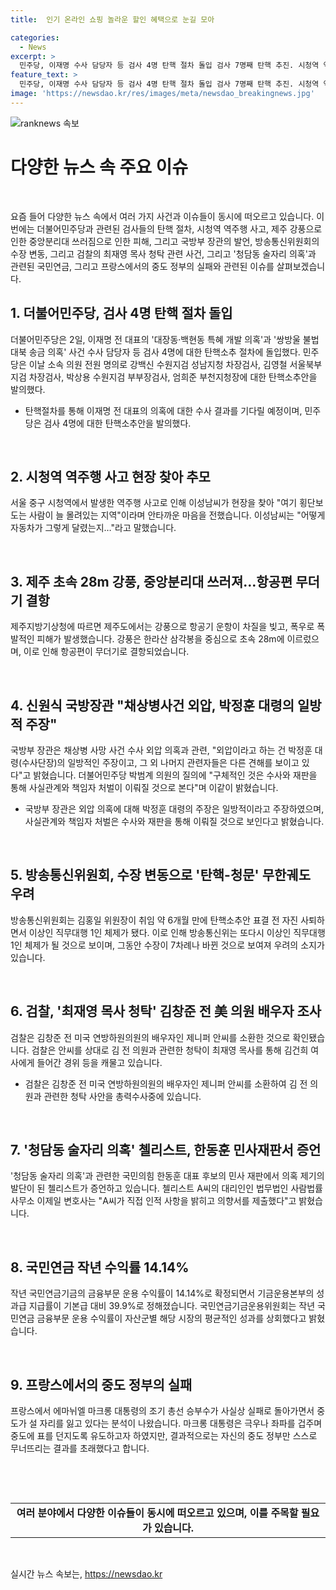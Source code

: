 ```yaml
---
title:  인기 온라인 쇼핑 놀라운 할인 혜택으로 눈길 모아

categories:
  - News
excerpt: >
  민주당, 이재명 수사 담당자 등 검사 4명 탄핵 절차 돌입 검사 7명째 탄핵 추진. 시청역 역주행 사고현장 추모, 제주 강풍으로 항공편 결항, 신원식 국방장관, 채상병 외압 부인 등 오늘의 주요 뉴스. 국민연금 작년 수익률 14.14%…성과급 지급율 39.9% 프랑스, 마크롱 조기총선 실패로 중도 정부 도박 역풍 - YTN NEWS 요약 Enache 
feature_text: >
  민주당, 이재명 수사 담당자 등 검사 4명 탄핵 절차 돌입 검사 7명째 탄핵 추진. 시청역 역주행 사고현장 추모, 제주 강풍으로 항공편 결항, 신원식 국방장관, 채상병 외압 부인 등 오늘의 주요 뉴스. 국민연금 작년 수익률 14.14%…성과급 지급율 39.9% 프랑스, 마크롱 조기총선 실패로 중도 정부 도박 역풍 - YTN NEWS 요약 Enache 
image: 'https://newsdao.kr/res/images/meta/newsdao_breakingnews.jpg'
---
```


<p><img src="https://newsdao.kr/res/images/meta/newsdao_breakingnews.jpg" alt="ranknews 속보" /></p>

<h1 data-ke-size="size26">다양한 뉴스 속 주요 이슈</h1>

<p data-ke-size="size16">&nbsp;</p>

<p data-ke-size="size16">요즘 들어 다양한 뉴스 속에서 여러 가지 사건과 이슈들이 동시에 떠오르고 있습니다. 이번에는 더불어민주당과 관련된 검사들의 탄핵 절차, 시청역 역주행 사고, 제주 강풍으로 인한 중앙분리대 쓰러짐으로 인한 피해, 그리고 국방부 장관의 발언, 방송통신위원회의 수장 변동, 그리고 검찰의 최재영 목사 청탁 관련 사건, 그리고 '청담동 술자리 의혹'과 관련된 국민연금, 그리고 프랑스에서의 중도 정부의 실패와 관련된 이슈를 살펴보겠습니다.</p>

<h2 data-ke-size="size20">1. 더불어민주당, 검사 4명 탄핵 절차 돌입</h2>

<p data-ke-size="size16">더불어민주당은 2일, 이재명 전 대표의 '대장동·백현동 특혜 개발 의혹'과 '쌍방울 불법 대북 송금 의혹' 사건 수사 담당자 등 검사 4명에 대한 탄핵소추 절차에 돌입했다. 민주당은 이날 소속 의원 전원 명의로 강백신 수원지검 성남지청 차장검사, 김영철 서울북부지검 차장검사, 박상용 수원지검 부부장검사, 엄희준 부천지청장에 대한 탄핵소추안을 발의했다.</p>

<ul>
<li>탄핵절차를 통해 이재명 전 대표의 의혹에 대한 수사 결과를 기다릴 예정이며, 민주당은 검사 4명에 대한 탄핵소추안을 발의했다.</li>
</ul>

<p data-ke-size="size16">&nbsp;</p>

<h2 data-ke-size="size20">2. 시청역 역주행 사고 현장 찾아 추모</h2>

<p data-ke-size="size16">서울 중구 시청역에서 발생한 역주행 사고로 인해 이성남씨가 현장을 찾아 "여기 횡단보도는 사람이 늘 몰려있는 지역"이라며 안타까운 마음을 전했습니다. 이성남씨는 "어떻게 자동차가 그렇게 달렸는지…"라고 말했습니다.</p>

<p data-ke-size="size16">&nbsp;</p>

<h2 data-ke-size="size20">3. 제주 초속 28m 강풍, 중앙분리대 쓰러져…항공편 무더기 결항</h2>

<p data-ke-size="size16">제주지방기상청에 따르면 제주도에서는 강풍으로 항공기 운항이 차질을 빚고, 폭우로 폭발적인 피해가 발생했습니다. 강풍은 한라산 삼각봉을 중심으로 초속 28m에 이르렀으며, 이로 인해 항공편이 무더기로 결항되었습니다.</p>

<p data-ke-size="size16">&nbsp;</p>

<h2 data-ke-size="size20">4. 신원식 국방장관 "채상병사건 외압, 박정훈 대령의 일방적 주장"</h2>

<p data-ke-size="size16">국방부 장관은 채상병 사망 사건 수사 외압 의혹과 관련, "외압이라고 하는 건 박정훈 대령(수사단장)의 일방적인 주장이고, 그 외 나머지 관련자들은 다른 견해를 보이고 있다"고 밝혔습니다. 더불어민주당 박범계 의원의 질의에 "구체적인 것은 수사와 재판을 통해 사실관계와 책임자 처벌이 이뤄질 것으로 본다"며 이같이 밝혔습니다.</p>

<ul>
<li>국방부 장관은 외압 의혹에 대해 박정훈 대령의 주장은 일방적이라고 주장하였으며, 사실관계와 책임자 처벌은 수사와 재판을 통해 이뤄질 것으로 보인다고 밝혔습니다.</li>
</ul>

<p data-ke-size="size16">&nbsp;</p>

<h2 data-ke-size="size20">5. 방송통신위원회, 수장 변동으로 '탄핵-청문' 무한궤도 우려</h2>

<p data-ke-size="size16">방송통신위원회는 김홍일 위원장이 취임 약 6개월 만에 탄핵소추안 표결 전 자진 사퇴하면서 이상인 직무대행 1인 체제가 됐다. 이로 인해 방송통신위는 또다시 이상인 직무대행 1인 체제가 될 것으로 보이며, 그동안 수장이 7차례나 바뀐 것으로 보여져 우려의 소지가 있습니다.</p>

<p data-ke-size="size16">&nbsp;</p>

<h2 data-ke-size="size20">6. 검찰, '최재영 목사 청탁' 김창준 전 美 의원 배우자 조사</h2>

<p data-ke-size="size16">검찰은 김창준 전 미국 연방하원의원의 배우자인 제니퍼 안씨를 소환한 것으로 확인됐습니다. 검찰은 안씨를 상대로 김 전 의원과 관련한 청탁이 최재영 목사를 통해 김건희 여사에게 들어간 경위 등을 캐물고 있습니다.</p>

<ul>
<li>검찰은 김창준 전 미국 연방하원의원의 배우자인 제니퍼 안씨를 소환하여 김 전 의원과 관련한 청탁 사안을 총력수사중에 있습니다.</li>
</ul>

<p data-ke-size="size16">&nbsp;</p>

<h2 data-ke-size="size20">7. '청담동 술자리 의혹' 첼리스트, 한동훈 민사재판서 증언</h2>

<p data-ke-size="size16">'청담동 술자리 의혹'과 관련한 국민의힘 한동훈 대표 후보의 민사 재판에서 의혹 제기의 발단이 된 첼리스트가 증언하고 있습니다. 첼리스트 A씨의 대리인인 법무법인 사람법률사무소 이제일 변호사는 "A씨가 직접 인적 사항을 밝히고 의향서를 제출했다"고 밝혔습니다.</p>

<p data-ke-size="size16">&nbsp;</p>

<h2 data-ke-size="size20">8. 국민연금 작년 수익률 14.14%</h2>

<p data-ke-size="size16">작년 국민연금기금의 금융부문 운용 수익률이 14.14%로 확정되면서 기금운용본부의 성과급 지급률이 기본급 대비 39.9%로 정해졌습니다. 국민연금기금운용위원회는 작년 국민연금 금융부문 운용 수익률이 자산군별 해당 시장의 평균적인 성과를 상회했다고 밝혔습니다.</p>

<p data-ke-size="size16">&nbsp;</p>

<h2 data-ke-size="size20">9. 프랑스에서의 중도 정부의 실패</h2>

<p data-ke-size="size16">프랑스에서 에마뉘엘 마크롱 대통령의 조기 총선 승부수가 사실상 실패로 돌아가면서 중도가 설 자리를 잃고 있다는 분석이 나왔습니다. 마크롱 대통령은 극우나 좌파를 겁주며 중도에 표를 던지도록 유도하고자 하였지만, 결과적으로는 자신의 중도 정부만 스스로 무너뜨리는 결과를 초래했다고 합니다.</p>

<p data-ke-size="size16">&nbsp;</p>

<p data-ke-size="size16">&nbsp;</p>

<table>
<tbody>
<tr>
<td style="text-align: center; height: 17px;"><b>여러 분야에서 다양한 이슈들이 동시에 떠오르고 있으며, 이를 주목할 필요가 있습니다.</b></td>
</tr>
</tbody>
</table>

<p data-ke-size="size16">&nbsp;</p>
실시간 뉴스 속보는, <a href="https://newsdao.kr" rel="dofollow">https://newsdao.kr</a>


